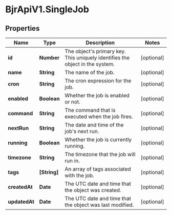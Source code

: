 # BjrApiV1.SingleJob

## Properties
Name | Type | Description | Notes
------------ | ------------- | ------------- | -------------
**id** | **Number** | The object&#x27;s primary key. This uniquely identifies the object in the system. | [optional] 
**name** | **String** | The name of the job. | [optional] 
**cron** | **String** | The cron expression for the job. | [optional] 
**enabled** | **Boolean** | Whether the job is enabled or not. | [optional] 
**command** | **String** | The command that is executed when the job fires. | [optional] 
**nextRun** | **String** | The date and time of the job&#x27;s next run. | [optional] 
**running** | **Boolean** | Whether the job is currently running. | [optional] 
**timezone** | **String** | The timezone that the job will run in. | [optional] 
**tags** | **[String]** | An array of tags associated with the job. | [optional] 
**createdAt** | **Date** | The UTC date and time that the object was created. | [optional] 
**updatedAt** | **Date** | The UTC date and time that the object was last modified. | [optional] 
